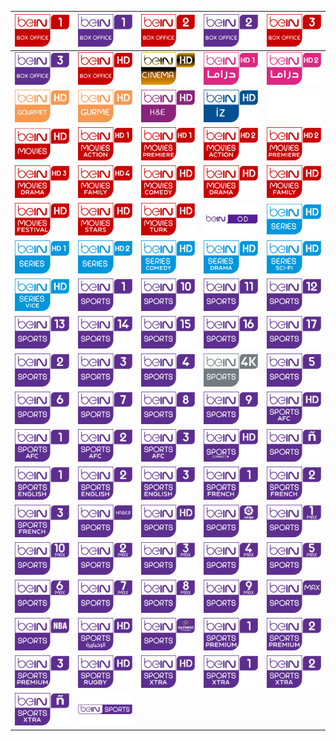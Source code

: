 | ![](https://raw.githubusercontent.com/RevGear/logo/master/International/beIN/beINBoxOffice1.png) | ![](https://raw.githubusercontent.com/RevGear/logo/master/International/beIN/beINBoxOffice1Turkey.png) | ![](https://raw.githubusercontent.com/RevGear/logo/master/International/beIN/beINBoxOffice2.png) | ![](https://raw.githubusercontent.com/RevGear/logo/master/International/beIN/beINBoxOffice2Turkey.png) | ![](https://raw.githubusercontent.com/RevGear/logo/master/International/beIN/beINBoxOffice3.png) | 
|:---:|:---:|:---:|:---:|:---:| 
| ![](https://raw.githubusercontent.com/RevGear/logo/master/International/beIN/beINBoxOffice3Turkey.png) | ![](https://raw.githubusercontent.com/RevGear/logo/master/International/beIN/beINBoxOfficeHD.png) | ![](https://raw.githubusercontent.com/RevGear/logo/master/International/beIN/beINCinema.png) | ![](https://raw.githubusercontent.com/RevGear/logo/master/International/beIN/beINDrama1HD.png) | ![](https://raw.githubusercontent.com/RevGear/logo/master/International/beIN/beINDrama2HD.png) | 
| ![](https://raw.githubusercontent.com/RevGear/logo/master/International/beIN/beINGourmetHD.png) | ![](https://raw.githubusercontent.com/RevGear/logo/master/International/beIN/beINGurme.png) | ![](https://raw.githubusercontent.com/RevGear/logo/master/International/beIN/beINHEHD.png) | ![](https://raw.githubusercontent.com/RevGear/logo/master/International/beIN/beINIZ.png) | ![](https://raw.githubusercontent.com/RevGear/logo/master/International/beIN/beINMedia.png) | 
| ![](https://raw.githubusercontent.com/RevGear/logo/master/International/beIN/beINMovies.png) | ![](https://raw.githubusercontent.com/RevGear/logo/master/International/beIN/beINMovies1Action.png) | ![](https://raw.githubusercontent.com/RevGear/logo/master/International/beIN/beINMovies1Premiere.png) | ![](https://raw.githubusercontent.com/RevGear/logo/master/International/beIN/beINMovies2Action.png) | ![](https://raw.githubusercontent.com/RevGear/logo/master/International/beIN/beINMovies2Premiere.png) | 
| ![](https://raw.githubusercontent.com/RevGear/logo/master/International/beIN/beINMovies3Drama.png) | ![](https://raw.githubusercontent.com/RevGear/logo/master/International/beIN/beINMovies4Family.png) | ![](https://raw.githubusercontent.com/RevGear/logo/master/International/beIN/beINMoviesComedy.png) | ![](https://raw.githubusercontent.com/RevGear/logo/master/International/beIN/beINMoviesDrama.png) | ![](https://raw.githubusercontent.com/RevGear/logo/master/International/beIN/beINMoviesFamily.png) | 
| ![](https://raw.githubusercontent.com/RevGear/logo/master/International/beIN/beINMoviesFestival.png) | ![](https://raw.githubusercontent.com/RevGear/logo/master/International/beIN/beINMoviesStars.png) | ![](https://raw.githubusercontent.com/RevGear/logo/master/International/beIN/beINMoviesTurk.png) | ![](https://raw.githubusercontent.com/RevGear/logo/master/International/beIN/beINOD.png) | ![](https://raw.githubusercontent.com/RevGear/logo/master/International/beIN/beINseries.png) | 
| ![](https://raw.githubusercontent.com/RevGear/logo/master/International/beIN/beINSeries1.png) | ![](https://raw.githubusercontent.com/RevGear/logo/master/International/beIN/beINSeries2.png) | ![](https://raw.githubusercontent.com/RevGear/logo/master/International/beIN/beINSeriesComedy.png) | ![](https://raw.githubusercontent.com/RevGear/logo/master/International/beIN/beINSeriesDrama.png) | ![](https://raw.githubusercontent.com/RevGear/logo/master/International/beIN/beINSeriesSciFi.png) | 
| ![](https://raw.githubusercontent.com/RevGear/logo/master/International/beIN/beINSeriesVice.png) | ![](https://raw.githubusercontent.com/RevGear/logo/master/International/beIN/beINSports1.png) | ![](https://raw.githubusercontent.com/RevGear/logo/master/International/beIN/beINSports10.png) | ![](https://raw.githubusercontent.com/RevGear/logo/master/International/beIN/beINSports11.png) | ![](https://raw.githubusercontent.com/RevGear/logo/master/International/beIN/beINSports12.png) | 
| ![](https://raw.githubusercontent.com/RevGear/logo/master/International/beIN/beINSports13.png) | ![](https://raw.githubusercontent.com/RevGear/logo/master/International/beIN/beINSports14.png) | ![](https://raw.githubusercontent.com/RevGear/logo/master/International/beIN/beINSports15.png) | ![](https://raw.githubusercontent.com/RevGear/logo/master/International/beIN/beINSports16.png) | ![](https://raw.githubusercontent.com/RevGear/logo/master/International/beIN/beINSports17.png) | 
| ![](https://raw.githubusercontent.com/RevGear/logo/master/International/beIN/beINSports2.png) | ![](https://raw.githubusercontent.com/RevGear/logo/master/International/beIN/beINSports3.png) | ![](https://raw.githubusercontent.com/RevGear/logo/master/International/beIN/beINSports4.png) | ![](https://raw.githubusercontent.com/RevGear/logo/master/International/beIN/beINSports4K.png) | ![](https://raw.githubusercontent.com/RevGear/logo/master/International/beIN/beINSports5.png) | 
| ![](https://raw.githubusercontent.com/RevGear/logo/master/International/beIN/beINSports6.png) | ![](https://raw.githubusercontent.com/RevGear/logo/master/International/beIN/beINSports7.png) | ![](https://raw.githubusercontent.com/RevGear/logo/master/International/beIN/beINSports8.png) | ![](https://raw.githubusercontent.com/RevGear/logo/master/International/beIN/beINSports9.png) | ![](https://raw.githubusercontent.com/RevGear/logo/master/International/beIN/beINSportsAFC.png) | 
| ![](https://raw.githubusercontent.com/RevGear/logo/master/International/beIN/beINSportsAFC1.png) | ![](https://raw.githubusercontent.com/RevGear/logo/master/International/beIN/beINSportsAFC2.png) | ![](https://raw.githubusercontent.com/RevGear/logo/master/International/beIN/beINSportsAFC3.png) | ![](https://raw.githubusercontent.com/RevGear/logo/master/International/beIN/beINSportsConnect.png) | ![](https://raw.githubusercontent.com/RevGear/logo/master/International/beIN/beINSportsenEspanol.png) | 
| ![](https://raw.githubusercontent.com/RevGear/logo/master/International/beIN/beINSportsEnglish1.png) | ![](https://raw.githubusercontent.com/RevGear/logo/master/International/beIN/beINSportsEnglish2.png) | ![](https://raw.githubusercontent.com/RevGear/logo/master/International/beIN/beINSportsEnglish3.png) | ![](https://raw.githubusercontent.com/RevGear/logo/master/International/beIN/beINSportsFrench1.png) | ![](https://raw.githubusercontent.com/RevGear/logo/master/International/beIN/beINSportsFrench2.png) | 
| ![](https://raw.githubusercontent.com/RevGear/logo/master/International/beIN/beINSportsFrench3.png) | ![](https://raw.githubusercontent.com/RevGear/logo/master/International/beIN/beINSportsHaber.png) | ![](https://raw.githubusercontent.com/RevGear/logo/master/International/beIN/beINSportsHD.png) | ![](https://raw.githubusercontent.com/RevGear/logo/master/International/beIN/beINSportsLaLiga.png) | ![](https://raw.githubusercontent.com/RevGear/logo/master/International/beIN/beINSportsMax1.png) | 
| ![](https://raw.githubusercontent.com/RevGear/logo/master/International/beIN/beINSportsMax10.png) | ![](https://raw.githubusercontent.com/RevGear/logo/master/International/beIN/beINSportsMax2.png) | ![](https://raw.githubusercontent.com/RevGear/logo/master/International/beIN/beINSportsMax3.png) | ![](https://raw.githubusercontent.com/RevGear/logo/master/International/beIN/beINSportsMax4.png) | ![](https://raw.githubusercontent.com/RevGear/logo/master/International/beIN/beINSportsMax5.png) | 
| ![](https://raw.githubusercontent.com/RevGear/logo/master/International/beIN/beINSportsMax6.png) | ![](https://raw.githubusercontent.com/RevGear/logo/master/International/beIN/beINSportsMax7.png) | ![](https://raw.githubusercontent.com/RevGear/logo/master/International/beIN/beINSportsMax8.png) | ![](https://raw.githubusercontent.com/RevGear/logo/master/International/beIN/beINSportsMax9.png) | ![](https://raw.githubusercontent.com/RevGear/logo/master/International/beIN/beINSportsNax.png) | 
| ![](https://raw.githubusercontent.com/RevGear/logo/master/International/beIN/beINSportsNBA.png) | ![](https://raw.githubusercontent.com/RevGear/logo/master/International/beIN/beINSportsNewsHD.png) | ![](https://raw.githubusercontent.com/RevGear/logo/master/International/beIN/beINSportsOlympic.png) | ![](https://raw.githubusercontent.com/RevGear/logo/master/International/beIN/beINSportsPremium1.png) | ![](https://raw.githubusercontent.com/RevGear/logo/master/International/beIN/beINSportsPremium2.png) | 
| ![](https://raw.githubusercontent.com/RevGear/logo/master/International/beIN/beINSportsPremium3.png) | ![](https://raw.githubusercontent.com/RevGear/logo/master/International/beIN/beINSportsRugby.png) | ![](https://raw.githubusercontent.com/RevGear/logo/master/International/beIN/beINSportsXtra.png) | ![](https://raw.githubusercontent.com/RevGear/logo/master/International/beIN/beINSportsXtra1.png) | ![](https://raw.githubusercontent.com/RevGear/logo/master/International/beIN/beINSportsXtra2.png) | 
| ![](https://raw.githubusercontent.com/RevGear/logo/master/International/beIN/beINSportsXtraenEspanol.png) | ![](https://raw.githubusercontent.com/RevGear/logo/master/International/beIN/beINSports_1.png)  | 

